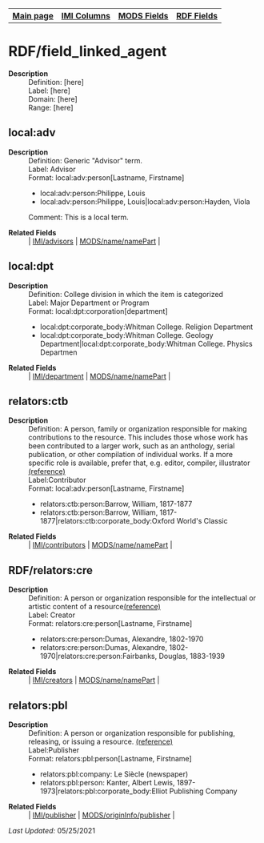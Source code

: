 <!DOCTYPE html>
<html>

<body>
<table style="width:100%">
  <tr>
    <th><a href="index.md">Main page</a></th>
	<th><a href="IMI.md">IMI Columns</a></th>
    <th><a href="MODS.md">MODS Fields</a></th>
    <th><a href="RDF.md">RDF Fields</a></th>
  </tr>
</table>



<h1>RDF/field_linked_agent</h1>
<dl>
  <dt><b>Description</b></dt>
  <dd>Definition: [here]</dd>
  <dd>Label:  [here]</dd>
  <dd>Domain:  [here]</dd>
  <dd>Range:  [here]</dd>
</dl>
<h2>local:adv</h2>
<dl>
  <dt><b>Description</b></dt>
  <dd>Definition: Generic "Advisor" term.</dd>
  <dd>Label:  Advisor</dd>
  <dd>Format:  local:adv:person[Lastname, Firstname]</dd>
  <dd>
		<ul>
			<li>local:adv:person:Philippe, Louis</li> 
			<li>local:adv:person:Philippe, Louis|local:adv:person:Hayden, Viola</li>
		</ul>
	</dd>
  <dd>Comment:  This is a local term.</dd>
</dl>
<dl>
	<dt><b>Related Fields</b></dt>
			<dd>| <a href="advisor.md">IMI/advisors</a> | <a href="mods.name.md">MODS/name/namePart</a> |</dd>
</dl>
<h2>local:dpt</h2>
<dl>
  <dt><b>Description</b></dt>
  <dd>Definition: College division in which the item is categorized</dd>
  <dd>Label:  Major Department or Program</dd>
  <dd>Format:  local:dpt:corporation[department]</dd>
  <dd>
		<ul>
			<li>local:dpt:corporate_body:Whitman College. Religion Department</li> 
			<li>local:dpt:corporate_body:Whitman College. Geology Department|local:dpt:corporate_body:Whitman College. Physics Departmen</li>
		</ul>
	</dd>
</dl>
<dl>
	<dt><b>Related Fields</b></dt>
			<dd>| <a href="department.md">IMI/department</a> | <a href="mods.name.md">MODS/name/namePart</a> |</dd>
</dl>
<h2>relators:ctb</h2>
<dl>
  <dt><b>Description</b></dt>
  <dd>Definition: A person, family or organization responsible for making contributions to the resource. This includes those whose work has been contributed to a larger work, such as an anthology, serial publication, or other compilation of individual works. If a more specific role is available, prefer that, e.g. editor, compiler, illustrator <a href="http://id.loc.gov/vocabulary/relators/ctb.md">(reference)</a> </dd>
  <dd>Label:Contributor</dd>
  <dd>Format:  local:adv:person[Lastname, Firstname]</dd>
  <dd>
	<ul>
		<li>relators:ctb:person:Barrow, William,  1817-1877</li> 
		<li>relators:ctb:person:Barrow, William,  1817-1877|relators:ctb:corporate_body:Oxford World's Classic</li>
		</ul>
	</dd>
<dl>
	<dt><b>Related Fields</b></dt>
			<dd>| <a href="contributors.md">IMI/contributors</a> | <a href="mods.name.md">MODS/name/namePart</a> |</dd>
</dl>
</dl>
<h2>RDF/relators:cre</h2>
<dl>
  <dt><b>Description</b></dt>
  <dd>Definition: A person or organization responsible for the intellectual or artistic content of a resource<a href="https://id.loc.gov/vocabulary/relators/cre.html">(reference)</a></dd>
  <dd>Label: Creator</dd>
  <dd>Format:  relators:cre:person[Lastname, Firstname]</dd>
    <dd>
		<ul>
			<li>relators:cre:person:Dumas, Alexandre,  1802-1970</li> 
			<li>relators:cre:person:Dumas, Alexandre,  1802-1970|relators:cre:person:Fairbanks, Douglas, 1883-1939</li>
		</ul>
	</dd>
</dl>
<dl>
	<dt><b>Related Fields</b></dt>
						<dd>| <a href="creators.md">IMI/creators</a> | <a href="mods.name.md">MODS/name/namePart</a> |</dd>

</dl>
<h2>relators:pbl</h2>
<dl>
  <dt><b>Description</b></dt>
  <dd>Definition: A person or organization responsible for publishing, releasing, or issuing a resource. <a href="http://id.loc.gov/vocabulary/relators/pbl.html">(reference)</a> </dd>
  <dd>Label:Publisher</dd>
  <dd>Format:  relators:pbl:person[Lastname, Firstname]</dd>
  <dd>
	<ul>
		<li>relators:pbl:company: Le Siècle (newspaper)</li> 
		<li>relators:pbl:person: Kanter, Albert Lewis, 1897-1973|relators:pbl:corporate_body:Elliot Publishing Company</li>
		</ul>
	</dd>
<dl>
<dl>
	<dt><b>Related Fields</b></dt>
			<dd>| <a href="publisher.md">IMI/publisher</a> | <a href="mods.originInfo_publisher.md">MODS/originInfo/publisher</a> |</dd>
</dl>
<p><i>Last Updated: </i>05/25/2021</p>
</body>
</html>


